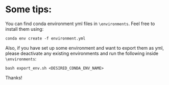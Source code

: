 # Some tips:

You can find conda environment yml files in ```\environments```. Feel free to install them using:

```
conda env create -f environment.yml
```

Also, if you have set up some environment and want to export them as yml, please deactivate any existing environments and run the following inside ```\environments```:

```
bash export_env.sh <DESIRED_CONDA_ENV_NAME>
```

Thanks!